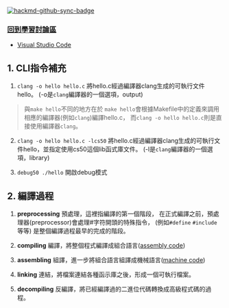 [![hackmd-github-sync-badge](https://hackmd.io/pFikXciHTAaSWwYfOfZuSg/badge)](https://hackmd.io/pFikXciHTAaSWwYfOfZuSg)
### [回到學習討論區](https://hackmd.io/@thecutekoala/ryenf9u_n)

* [Visual Studio Code ](https://cs50.dev/)


## 1. CLI指令補充

1. `clang -o hello hello.c`
將hello.c經過編譯器clang生成的可執行文件hello。
(-o是`clang`編譯器的一個選項，output)
> 與`make hello`不同的地方在於
> `make hello`會根據Makefile中的定義來調用相應的編譯器(例如`clang`)編譯hello.c，
> 而`clang -o hello hello.c`則是直接使用編譯器`clang`。

2. `clang -o hello hello.c -lcs50`
將hello.c經過編譯器clang生成的可執行文件hello，並指定使用cs50這個lib函式庫文件。
(-l是`clang`編譯器的一個選項，library)

3. `debug50 ./hello`
開啟debug模式

## 2. 編譯過程

1. **preprocessing**
預處理，這裡指編譯的第一個階段，
在正式編譯之前，預處理器(preprocessor)會處理#字符開頭的特殊指令，
(例如`#define` `#include` 等等)
是整個編譯過程最早的完成的階段。

2. **compiling**
編譯，將整個程式編譯成組合語言([assembly code](https://zh.wikipedia.org/zh-tw/%E6%B1%87%E7%BC%96%E8%AF%AD%E8%A8%80))

3. **assembling**
組譯，進一步將組合語言組譯成機械語言([machine code](https://zh.wikipedia.org/zh-tw/%E6%9C%BA%E5%99%A8%E8%AF%AD%E8%A8%80))

4. **linking**
連結，將檔案連結各種函示庫之後，形成一個可執行檔案。

5. **decompiling**
反編譯，將已經編譯過的二進位代碼轉換成高級程式碼的過程。